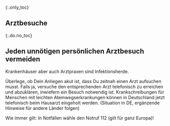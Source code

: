 {:.only_toc}
## Arztbesuche

{:.do.no_toc}
## Jeden unnötigen persönlichen Arztbesuch vermeiden

Krankenhäuser aber auch Arztpraxen sind Infektionsherde.

Überlege, ob Dein Anliegen akut ist, 
dass Du zeitnah einen Arzt aufsuchen musst.
Falls ja, versuche den entsprechenden Arzt telefonisch zu erreichen und abzuklären, inwiefern ein Besuch notwendig ist. 
Krankschreibungen für Menschen mit leichten Atemwegserkrankungen können
in Deutschland jetzt telefonisch beim Hausarzt eingeholt werden. (Situation in DE, ergänzende Hinweise für andere Länder folgen)

Wie immer gilt: In Notfällen wähle den Notruf 112 (gilt für ganz Europa)!
